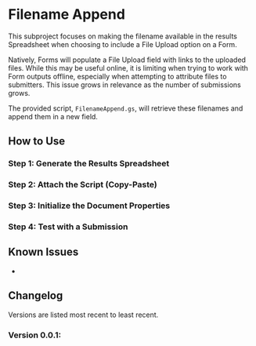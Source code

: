 # Filename Append

This subproject focuses on making the filename available in the results Spreadsheet when
choosing to include a File Upload option on a Form.

Natively, Forms will populate a File Upload field with links to the uploaded files. While
this may be useful online, it is limiting when trying to work with Form outputs offline,
especially when attempting to attribute files to submitters. This issue grows in relevance
as the number of submissions grows.

The provided script, `FilenameAppend.gs`, will retrieve these filenames and append them in
a new field.

## How to Use

### Step 1: Generate the Results Spreadsheet

### Step 2: Attach the Script (Copy-Paste)

### Step 3: Initialize the Document Properties

### Step 4: Test with a Submission

## Known Issues

- 

## Changelog

Versions are listed most recent to least recent.

### Version 0.0.1:
